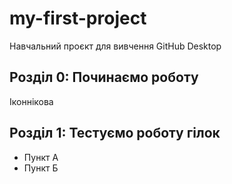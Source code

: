 # my-first-project
 Навчальний проєкт для вивчення GitHub Desktop
## Розділ 0: Починаємо роботу
Іконнікова
## Розділ 1: Тестуємо роботу гілок
*   Пункт А
*   Пункт Б
